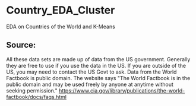# Country_EDA_Cluster
EDA on Countries of the World and K-Means

## Source: 
All these data sets are made up of data from the US government. Generally they are free to use if you use the data in the US. If you are outside of the US, you may need to contact the US Govt to ask.
Data from the World Factbook is public domain. The website says "The World Factbook is in the public domain and may be used freely by anyone at anytime without seeking permission."
https://www.cia.gov/library/publications/the-world-factbook/docs/faqs.html 
